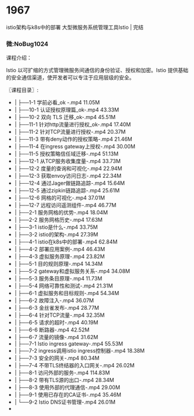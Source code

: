# 1967
istio架构与k8s中的部署 大型微服务系统管理工具Istio | 完结
### 微:NoBug1024 


课程介绍：

Istio 以可扩缩的方式管理微服务间通信的身份验证、授权和加密。Istio 提供基础的安全通信渠道，使开发者可以专注于应用层级的安全。


〖课程目录〗:

- |   ├──1-1 学前必看_ok -.mp4  11.05M
- |   ├──10-1 认证授权原理篇_ok-.mp4  43.33M
- |   ├──10-2 双向 TLS 迁移_ok-.mp4  45.51M
- |   ├──11-1 针对http流量进行授权_ok-.mp4  17.40M
- |   ├──11-2 针对TCP流量进行授权-.mp4  20.37M
- |   ├──11-3 带有deny动作的授权策略-.mp4  21.46M
- |   ├──11-4 在ingress gateway上授权-.mp4  30.00M
- |   ├──11-5 授权策略信任域迁移-.mp4  51.13M
- |   ├──12-1 从TCP服务收集度量-.mp4  33.73M
- |   ├──12-2 度量的查询和可视化-.mp4  22.94M
- |   ├──12-3 获取envoy访问日志-.mp4  22.34M
- |   ├──12-4 通过Jager做链路追踪-.mp4  15.64M
- |   ├──12-5 通过zipkin链路追踪-.mp4  25.61M
- |   ├──12-6 网格的可视化-.mp4  37.01M
- |   ├──12-7 远程访问遥测组件-.mp4  46.77M
- |   ├──2-1 服务网格的优势-.mp4  18.04M
- |   ├──2-2 服务网格历史-.mp4  17.63M
- |   ├──3-1 istio是什么-.mp4  33.75M
- |   ├──3-2 istio的架构-.mp4  27.39M
- |   ├──4-1 istio在k8s中的部署-.mp4  62.84M
- |   ├──4-2 部署应用案例-.mp4  46.43M
- |   ├──4-3 虚拟服务原理-.mp4  23.82M
- |   ├──5-1 目的规则原理-.mp4  14.34M
- |   ├──5-2 gateway和虚拟服务关系-.mp4  34.08M
- |   ├──5-3 服务条目原理-.mp4  11.73M
- |   ├──5-4 网络可靠性和测试-.mp4  21.31M
- |   ├──6-1 虚拟服务和目标规则-.mp4  54.34M
- |   ├──6-2 故障注入-.mp4  36.07M
- |   ├──6-3 金丝雀发布-.mp4  28.77M
- |   ├──6-4 针对TCP流量-.mp4  32.35M
- |   ├──6-5 请求的超时-.mp4  40.19M
- |   ├──6-6 断路器-.mp4  42.52M
- |   ├──6-7 流量的镜像-.mp4  31.62M
- |   ├──7-1 Istio ingress gateway-.mp4  55.53M
- |   ├──7-2 ingress调用istio ingress控制器-.mp4  18.38M
- |   ├──7-3 安全的网关-.mp4  80.34M
- |   ├──7-4 不带TLS终结器的入口网关-.mp4  26.02M
- |   ├──8-1 访问外部的服务-.mp4  114.83M
- |   ├──8-2 带有TLS源的出口-.mp4  28.34M
- |   ├──8-3 使用外部的代理通信-.mp4  29.00M
- |   ├──9-1 使用已存在的CA证书-.mp4  35.46M
- |   └──9-2 Istio DNS证书管理-.mp4  26.01M
- 

